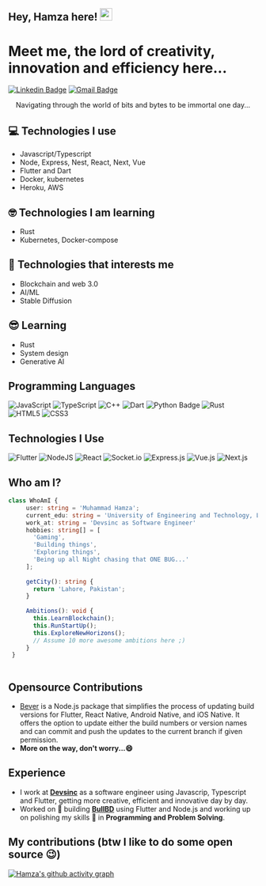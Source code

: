 ## Hey, Hamza here! <img src="https://media.giphy.com/media/26tn33aiTi1jkl6H6/giphy.gif" width="25px">

<h1>Meet me, the lord of creativity, innovation and efficiency here...</h1> 

[![Linkedin Badge](https://img.shields.io/badge/-MHamzaAhmad-blue?style=flat-square&logo=Linkedin&logoColor=white&link=https://www.linkedin.com/in/mhamza88)](https://www.linkedin.com/in/mhamza88) [![Gmail Badge](https://img.shields.io/badge/-hmzaawan88@gmail.com-c14438?style=flat-square&logo=Gmail&logoColor=white&link=mailto:asterp04@gmail.com)](mailto:hmzaawan88@gmail.com) 


<div style="text-align: center">Navigating through the world of bits and bytes to be immortal one day... </div>

## :computer: Technologies I use
* Javascript/Typescript
* Node, Express, Nest, React, Next, Vue
* Flutter and Dart
* Docker, kubernetes
* Heroku, AWS

## 🤓 Technologies I am learning
* Rust
* Kubernetes, Docker-compose

## 🚀 Technologies that interests me
* Blockchain and web 3.0
* AI/ML
* Stable Diffusion

## 😎 Learning
* Rust
* System design
* Generative AI

## Programming Languages
![JavaScript](https://img.shields.io/badge/javascript-%23323330.svg?style=for-the-badge&logo=javascript&logoColor=%23F7DF1E) ![TypeScript](https://img.shields.io/badge/typescript-%23323330.svg?style=for-the-badge&logo=typescript&logoColor=%23F7DF1E) ![C++](https://img.shields.io/badge/c++-%2300599C.svg?style=for-the-badge&logo=c%2B%2B&logoColor=white) ![Dart](https://img.shields.io/badge/dart-%230175C2.svg?style=for-the-badge&logo=dart&logoColor=white) ![Python Badge](https://img.shields.io/badge/Python-3776AB?style=for-the-badge&logo=python&logoColor=white) ![Rust](https://img.shields.io/badge/rust-%23323330.svg?style=for-the-badge&logo=rust&logoColor=%23F7DF1E) ![HTML5](https://img.shields.io/badge/html5-%23E34F26.svg?style=for-the-badge&logo=html5&logoColor=white) ![CSS3](https://img.shields.io/badge/css3-%231572B6.svg?style=for-the-badge&logo=css3&logoColor=white)
 
 ## Technologies I Use
  ![Flutter](https://img.shields.io/badge/Flutter-%2302569B.svg?style=for-the-badge&logo=Flutter&logoColor=white) ![NodeJS](https://img.shields.io/badge/node.js-6DA55F?style=for-the-badge&logo=node.js&logoColor=white) ![React](https://img.shields.io/badge/react-%2320232a.svg?style=for-the-badge&logo=react&logoColor=%2361DAFB) ![Socket.io](https://img.shields.io/badge/Socket.io-black?style=for-the-badge&logo=socket.io&badgeColor=010101) ![Express.js](https://img.shields.io/badge/express.js-%23404d59.svg?style=for-the-badge&logo=express&logoColor=%2361DAFB) ![Vue.js](https://img.shields.io/badge/vue.js-%23323330.svg?style=for-the-badge&logo=vue.js&logoColor=%23F7DF1E) ![Next.js](https://img.shields.io/badge/next.js-%23323330.svg?style=for-the-badge&logo=next.js&logoColor=%23F7DF1E)
  
 ## Who am I?
 ```typescript
 class WhoAmI {
	  user: string = 'Muhammad Hamza';
	  current_edu: string = 'University of Engineering and Technology, Lahore';
	  work_at: string = 'Devsinc as Software Engineer'
	  hobbies: string[] = [
	    'Gaming',
	    'Building things',
	    'Exploring things',
	    'Being up all Night chasing that ONE BUG...'
	  ];
	
	  getCity(): string {
	    return 'Lahore, Pakistan';
	  }
	
	  Ambitions(): void {
	    this.LearnBlockchain();
	    this.RunStartUp();
	    this.ExploreNewHorizons();
	    // Assume 10 more awesome ambitions here ;)
	  }
  }
	
 ```

## Opensource Contributions
* [Bever](https://www.npmjs.com/package/bever) is a Node.js package that simplifies the process of updating build versions for Flutter, React Native, Android Native, and iOS Native. It offers the option to update either the build numbers or version names and can commit and push the updates to the current branch if given permission.
* **More on the way, don't worry...😄**
 
## Experience
 * I work at [**Devsinc**](https://devsinc.com/) as a software engineer using Javascrip, Typescript and Flutter, getting more creative, efficient and innovative day by day. 
 * Worked on 🔭 building [**BullBD**](https://play.google.com/store/apps/details?id=com.bullbd.stocksapp) using Flutter and Node.js and working up on polishing my skills 🌱 in **Programming and Problem Solving**.
   

## My contributions (btw I like to do some open source 😉)
[![Hamza's github activity graph](https://github-graph.herokuapp.com/graph?username=MHamzaAhmad&area=true&hide_border=true&radius=15&theme=github-compact&hide_title=true&bg_color=020712)](https://github.com/anthonyraf#gh-dark-mode-only)
 
